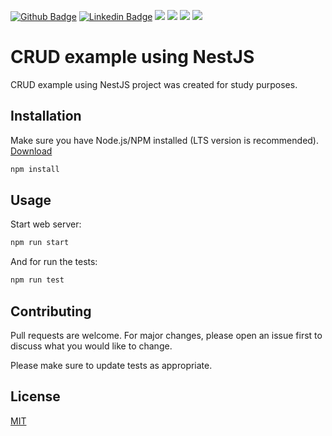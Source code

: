 [![Github Badge](https://img.shields.io/badge/-Github-000?style=flat-square&logo=Github&logoColor=white&link=https://github.com/thiagocc)](https://github.com/thiagocc)
[![Linkedin Badge](https://img.shields.io/badge/-LinkedIn-blue?style=flat-square&logo=Linkedin&logoColor=white&link=https://www.linkedin.com/in/thiagolino-costa/)](https://www.linkedin.com/in/thiagolino-costa/)
![](https://img.shields.io/github/license/thiagocc/nestjs-crud-example)
![](https://img.shields.io/github/forks/thiagocc/nestjs-crud-example)
![](https://img.shields.io/github/issues/thiagocc/nestjs-crud-example)
![](https://img.shields.io/github/stars/thiagocc/nestjs-crud-example)


# CRUD example using NestJS

CRUD example using NestJS project was created for study purposes.

## Installation

Make sure you have Node.js/NPM installed (LTS version is recommended). [Download](https://nodejs.org)

```bash
npm install
```

## Usage

Start web server:

```bash
npm run start
```

And for run the tests: 

```bash
npm run test
```

## Contributing
Pull requests are welcome. For major changes, please open an issue first to discuss what you would like to change.

Please make sure to update tests as appropriate.

## License
[MIT](https://github.com/thiagocc/nestjs-crud-example/blob/master/LICENSE)